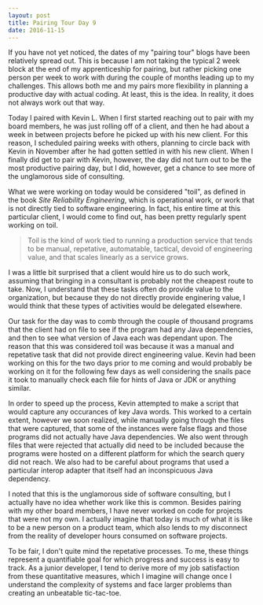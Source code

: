 ```yaml
---
layout: post
title: Pairing Tour Day 9
date: 2016-11-15
---
```


If you have not yet noticed, the dates of my "pairing tour" blogs have been relatively spread out. This is because I am not taking the typical 2 week block at the end of my apprenticeship for pairing, but rather picking one person per week to work with during the couple of months leading up to my challenges. This allows both me and my pairs more flexibility in planning a productive day with actual coding. At least, this is the idea. In reality, it does not always work out that way.

Today I paired with Kevin L. When I first started reaching out to pair with my board members, he was just rolling off of a client, and then he had about a week in between projects before he picked up with his new client. For this reason, I scheduled pairing weeks with others, planning to circle back with Kevin in November after he had gotten settled in with his new client. When I finally did get to pair with Kevin, however, the day did not turn out to be the most productive pairing day, but I did, however, get a chance to see more of the unglamorous side of consulting.

What we were working on today would be considered "toil", as defined in the book _Site Reliability Engineering_, which is operational work, or work that is not directly tied to software engineering. In fact, his entire time at this particular client, I would come to find out, has been pretty regularly spent working on toil.

> Toil is the kind of work tied to running a production service that tends to be manual, repetative, automatable, tactical, devoid of engineering value, and that scales linearly as a service grows.

I was a little bit surprised that a client would hire us to do such work, assuming that bringing in a consultant is probably not the cheapest route to take. Now, I understand that these tasks often do provide value to the organization, but because they do not directly provide enginering value, I would think that these types of activities would be delegated elsewhere.

Our task for the day was to comb through the couple of thousand programs that the client had on file to see if the program had any Java dependencies, and then to see what version of Java each was dependant upon. The reason that this was considered toil was because it was a manual and repetative task that did not provide direct engineering value. Kevin had been working on this for the two days prior to me coming and would probably be working on it for the following few days as well considering the snails pace it took to manually check each file for hints of Java or JDK or anything similar. 

In order to speed up the process, Kevin attempted to make a script that would capture any occurances of key Java words. This worked to a certain extent, however we soon realized, while manually going through the files that were captured, that some of the instances were false flags and those programs did not actually have Java dependencies. We also went through files that were rejected that actually did need to be included because the programs were hosted on a different platform for which the search query did not reach. We also had to be careful about programs that used a particular interop adapter that itself had an inconspicuous Java dependency.

I noted that this is the unglamorous side of software consulting, but I actually have no idea whether work like this is common. Besides pairing with my other board members, I have never worked on code for projects that were not my own. I actually imagine that today is much of what it is like to be a new person on a product team, which also lends to my disconnect from the reality of developer hours consumed on software projects.

To be fair, I don't quite mind the repetative processes. To me, these things represent a quantifiable goal for which progress and success is easy to track. As a junior developer, I tend to derive more of my job satisfaction from these quantitative measures, which I imagine will change once I understand the complexity of systems and face larger problems than creating an unbeatable tic-tac-toe.